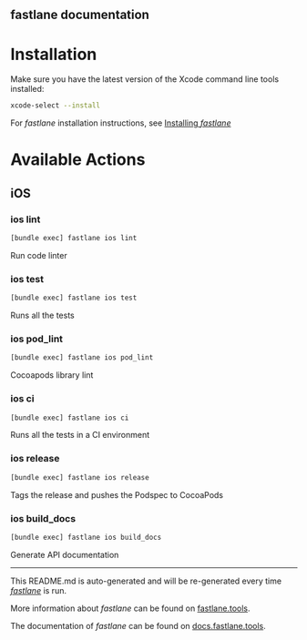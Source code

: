 fastlane documentation
----

# Installation

Make sure you have the latest version of the Xcode command line tools installed:

```sh
xcode-select --install
```

For _fastlane_ installation instructions, see [Installing _fastlane_](https://docs.fastlane.tools/#installing-fastlane)

# Available Actions

## iOS

### ios lint

```sh
[bundle exec] fastlane ios lint
```

Run code linter

### ios test

```sh
[bundle exec] fastlane ios test
```

Runs all the tests

### ios pod_lint

```sh
[bundle exec] fastlane ios pod_lint
```

Cocoapods library lint

### ios ci

```sh
[bundle exec] fastlane ios ci
```

Runs all the tests in a CI environment

### ios release

```sh
[bundle exec] fastlane ios release
```

Tags the release and pushes the Podspec to CocoaPods

### ios build_docs

```sh
[bundle exec] fastlane ios build_docs
```

Generate API documentation

----

This README.md is auto-generated and will be re-generated every time [_fastlane_](https://fastlane.tools) is run.

More information about _fastlane_ can be found on [fastlane.tools](https://fastlane.tools).

The documentation of _fastlane_ can be found on [docs.fastlane.tools](https://docs.fastlane.tools).
